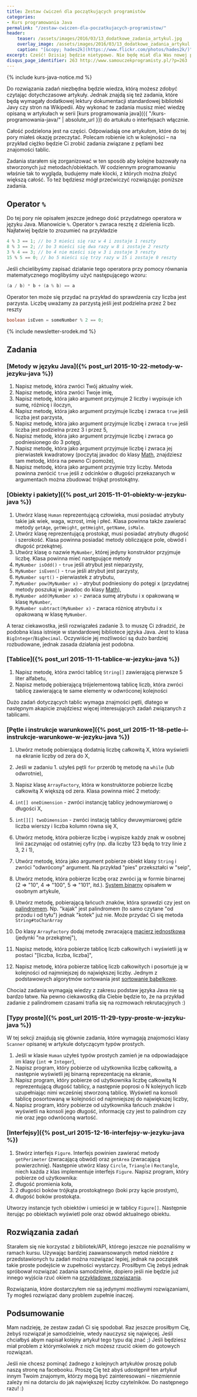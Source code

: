```yaml
---
title: Zestaw ćwiczeń dla początkujących programistów
categories:
- Kurs programowania Java
permalink: "/zestaw-cwiczen-dla-poczatkujacych-programistow/"
header:
    teaser: /assets/images/2016/03/13_dodatkowe_zadania_artykul.jpg
    overlay_image: /assets/images/2016/03/13_dodatkowe_zadania_artykul.jpg
    caption: "[&copy; hades2k](https://www.flickr.com/photos/hades2k/)"
excerpt: Cześć! Dzisiaj będzie nietypowo. Nie będę miał dla Was nowej partii teorii a zestaw dodatkowych zadań, które możesz wykonać aby praktycznie przećwiczyć dotychczas zdobytą wiedzę. Nie ma lepszego sposobu nauki niż przez przykłady. Każde z zadań ma także gotowe rozwiązanie więc jeśli będziesz miał problem z którymkolwiek z nich pokażę Ci jego rozwiązanie. Zapraszam do klawiatury!
disqus_page_identifier: 263 http://www.samouczekprogramisty.pl/?p=263
---
```


{% include kurs-java-notice.md %}

Do rozwiązania zadań niezbędna będzie wiedza, którą możesz zdobyć czytając dotychczasowe artykuły. Jednak znajdą się też zadania, które będą wymagały dodatkowej lektury dokumentacji standardowej biblioteki Javy czy stron na Wikipedii. Aby wykonać te zadania musisz mieć wiedzę opisaną w artykułach w serii [kurs programowania java]({{ "/kurs-programowania-java/" | absolute_url }}) do artukułu o interfejsach włącznie.

Całość podzielona jest na części. Odpowiadają one artykułom, które do tej pory miałeś okazję przeczytać. Polecam robienie ich w kolejności – na przykład ciężko będzie Ci zrobić zadania związane z pętlami bez znajomości tablic.

Zadania starałem się zorganizować w ten sposób aby kolejne bazowały na stworzonych już metodach/obiektach. W codziennym programowaniu właśnie tak to wygląda, budujemy małe klocki, z których można złożyć większą całość. To też będziesz mógł przećwiczyć rozwiązując poniższe zadania.

## Operator `%`

Do tej pory nie opisałem jeszcze jednego dość przydatnego operatora w języku Java. Mianowicie `%`. Operator `%` zwraca resztę z dzielenia liczb. Najłatwiej będzie to zrozumieć na przykładzie

```java
4 % 3 == 1; // bo 3 mieści się raz w 4 i zostaje 1 reszty
8 % 3 == 2; // bo 3 mieści się dwa razy w 8 i zostaje 2 reszty
3 % 4 == 3; // bo 4 nie mieści się w 3 i zostaje 3 reszty
15 % 5 == 0; // bo 5 mieści się trzy razy w 15 i zostaje 0 reszty
```

Jeśli chcielibyśmy zapisać działanie tego operatora przy pomocy równania matematycznego moglibyśmy użyć następującego wzoru:

```java
(a / b) * b + (a % b) == a
```

Operator ten może się przydać na przykład do sprawdzenia czy liczba jest parzysta. Liczbę uważamy za parzystą jeśli jest podzielna przez 2 bez reszty

```java
boolean isEven = someNumber % 2 == 0;
```

{% include newsletter-srodek.md %}

## Zadania

### [Metody w języku Java]({% post_url 2015-10-22-metody-w-jezyku-java %})

1. Napisz metodę, która zwróci Twój aktualny wiek.
2. Napisz metodę, która zwróci Twoje imię,
3. Napisz metodę, która jako argument przyjmuje 2 liczby i wypisuje ich sumę, różnicę i iloczyn,
4. Napisz metodę, która jako argument przyjmuje liczbę i zwraca `true` jeśli liczba jest parzysta,
5. Napisz metodę, która jako argument przyjmuje liczbę i zwraca `true` jeśli liczba jest podzielna przez 3 i przez 5,
6. Napisz metodę, która jako argument przyjmuje liczbę i zwraca go podniesionego do 3 potęgi,
7. Napisz metodę, która jako argument przyjmuje liczbę i zwraca jej pierwiastek kwadratowy (poczytaj javadoc do klasy [Math](https://docs.oracle.com/javase/8/docs/api/java/lang/Math.html), znajdziesz tam metodę, która na pewno Ci pomoże),
8. Napisz metodę, która jako argument przyjmie trzy liczby. Metoda powinna zwrócić `true` jeśli z odcinków o długości przekazanych w argumentach można zbudować trójkąt prostokątny.

### [Obiekty i pakiety]({% post_url 2015-11-01-obiekty-w-jezyku-java %})

1. Utwórz klasę `Human` reprezentującą człowieka, musi posiadać atrybuty takie jak wiek, waga, wzrost, imię i płeć. Klasa powinna także zawierać metody `getAge`, `getWeight`, `getHeight`, `getName`, `isMale`.
2. Utwórz klasę reprezentującą prostokąt, musi posiadać atrybuty długość i szerokość. Klasa powinna posiadać metody obliczające pole, obwód i długość przekątnej.
3. Utwórz klasę o nazwie `MyNumber`, której jedyny konstruktor przyjmuje liczbę. Klasa powinna mieć następujące metody
  1. `MyNumber isOdd()` - `true` jeśli atrybut jest nieparzysty,
  2. `MyNumber isEven()` - `true` jeśli atrybut jest parzysty,
  3. `MyNumber sqrt()` - pierwiastek z atrybutu,
  4. `MyNumber pow(MyNumber x)` - atrybut podniesiony do potęgi x (przydatnej metody poszukaj w javadoc do klasy [Math](https://docs.oracle.com/javase/8/docs/api/java/lang/Math.html)),
  5. `MyNumber add(MyNumber x)` - zwraca sumę atrybutu i x opakowaną w klasę `MyNumber`,
  6. `MyNumber subtract(MyNumber x)` - zwraca różnicę atrybutu i x opakowaną w klasę `MyNumber`.

A teraz ciekawostka, jeśli rozwiązałeś zadanie 3. to muszę Ci zdradzić, że podobna klasa istnieje w standardowej bibliotece języka Java. Jest to klasa `BigInteger`/`BigDecimal`. Oczywiście jej możliwości są dużo bardziej rozbudowane, jednak zasada działania jest podobna.

### [Tablice]({% post_url 2015-11-11-tablice-w-jezyku-java %})

1. Napisz metodę, która zwróci tablicę `String[]` zawierającą pierwsze 5 liter alfabetu,
2. Napisz metodę pobierającą trójelementową tablicę liczb, która zwróci tablicę zawierającą te same elementy w odwróconej kolejności

Dużo zadań dotyczących tablic wymaga znajmości pętli, dlatego w następnym akapicie znajdziesz więcej interesujących zadań związanych z tablicami.

### [Pętle i instrukcje warunkowe]({% post_url 2015-11-18-petle-i-instrukcje-warunkowe-w-jezyku-java %})

1. Utwórz metodę pobierającą dodatnią liczbę całkowitą X, która wyświetli na ekranie liczby od zera do X,
2. Jeśli w zadaniu 1. użyłeś pętli `for` przerób tę metodę na `while` (lub odwrotnie),
3. Napisz klasę `ArrayFactory`, która w konstruktorze pobierze liczbę całkowitą X większą od zera. Klasa powinna mieć 2 metody:
  1. `int[] oneDimension` - zwróci instancję tablicy jednowymiarowej o długości X,
  2. `int[][] twoDimension` - zwróci instację tablicy dwuwymiarowej gdzie liczba wierszy i liczba kolumn równa się X,

4. Utwórz metodę, która pobierze liczbę i wypisze każdy znak w osobnej linii zaczynając od ostatniej cyfry (np. dla liczby 123 będą to trzy linie z 3, 2 i 1),
5. Utwórz metodę, która jako argument pobierze obiekt klasy `String` i zwróci "odwrócony" argument. Na przykład "pies" przekształci w "seip",
6. Utwórz metodę, która pobierze liczbę oraz zwróci ją w formie binarnej (2 =\> "10", 4 =\> "100", 5 =\> "101", itd.). [System binarny](http://www.samouczekprogramisty.pl/system-dwojkowy/) opisałem w osobnym artykule,
7. Utwórz metodę, pobierającą łańcuch znaków, która sprawdzi czy jest on [palindromem](https://pl.wikipedia.org/wiki/Palindrom). Np. "kajak" jest palindromem (to samo czytane "od przodu i od tyłu") jednak "kotek" już nie. Może przydać Ci się metoda `String#toCharArray`
8. Do klasy `ArrayFactory` dodaj metodę zwracającą [macierz jednostkową](https://pl.wikipedia.org/wiki/Macierz_jednostkowa) (jedynki "na przekątnej"),
9. Napisz metodę, która pobierze tablicę liczb całkowitych i wyświetli ją w postaci "[liczba, liczba, liczba]",
10. Napisz metodę, która pobierze tablicę liczb całkowitych i posortuje ją w kolejności od najmniejszej do największej liczby. Jednym z podstawowych algorytmów sortowania jest [sortowanie bąbelkowe](https://pl.wikipedia.org/wiki/Sortowanie_b%C4%85belkowe).

Chociaż zadania wymagają wiedzy z zakresu podstaw języka Java nie są bardzo łatwe. Na pewno ciekawostką dla Ciebie będzie to, że na przykład zadanie z palindromem czasami trafia się na rozmowach rekrutacyjnych :)

### [Typy proste]({% post_url 2015-11-29-typy-proste-w-jezyku-java %})

W tej sekcji znajdują się głównie zadania, które wymagają znajomości klasy `Scanner` opisanej w artykule dotyczącym typów prostych.
1. Jeśli w klasie `Human` użyłeś typów prostych zamień je na odpowiadające im klasy (`int` =\> `Integer`),
2. Napisz program, który pobierze od użytkownika liczbę całkowitą, a następnie wyświetli jej binarną reprezentację na ekranie,
3. Napisz program, który pobierze od użytkownika liczbę całkowitą N reprezentującą długość tablicy, a następnie poprosi o N kolejnych liczb uzupełniając nimi wcześniej stworzoną tablicę. Wyświetl na konsoli tablicę posortowaną w kolejności od najmniejszej do największej liczby,
4. Napisz program, który pobierze od użytkownika łańcuch znaków i wyświetli na konsoli jego długość, informację czy jest to palindrom czy nie oraz jego odwróconą wartość.

### [Interfejsy]({% post_url 2015-12-16-interfejsy-w-jezyku-java %})

1. Stwórz interfejs `Figure`. Interfejs powinien zawierać metody `getPerimeter` (zwracającą obwód) oraz `getArea` (zwracającą powierzchnię). Następnie utwórz klasy `Circle`, `Triangle` i `Rectangle`, niech każda z klas implementuje interfejs `Figure`. Napisz program, który pobierze od użytkownika:
  1. długość promienia koła,
  2. 2 długości boków trójkąta prostokątnego (boki przy kącie prostym),
  3. długość boków prostokąta.

Utworzy instancje tych obiektów i umieści je w tablicy `Figure[]`. Następnie iterując po obiektach wyświetl pole oraz obwód aktualnego obiektu.

## Rozwiązania zadań

Starałem się nie korzystać z bibliotek/API, którego jeszcze nie poznaliśmy w ramach kursu. Używając bardziej zaawansowanych metod niektóre z przedstawionych tu zadań można rozwiązać lepiej, jednak na początek takie proste podejście w zupełności wystarczy. Prosiłbym Cię żebyś jednak spróbował rozwiązać zadania samodzielnie, dopiero jeśli nie będzie już innego wyjścia rzuć okiem na [przykładowe rozwiązania](https://github.com/SamouczekProgramisty/KursJava/tree/master/12_dodatkowe_zadania/src/main/java/pl/samouczekprogramisty/kursjava).

Rozwiązania, które dostarczyłem nie są jedynymi możliwymi rozwiązaniami, Ty mogłeś rozwiązać dany problem zupełnie inaczej.

## Podsumowanie

Mam nadzieję, że zestaw zadań Ci się spodobał. Raz jeszcze prosiłbym Cię, żebyś rozwiązał je samodzielnie, wtedy nauczysz się najwięcej. Jeśli chciałbyś abym napisał kolejny artykuł tego typu daj znać ;) Jeśli będziesz miał problem z którymkolwiek z nich możesz rzucić okiem do gotowych rozwiązań.

Jeśli nie chcesz pominąć żadnego z kolejnych artykułów proszę polub naszą stronę na facebooku. Proszę Cię też abyś udostępnił ten artykuł innym Twoim znajomym, którzy mogą być zainteresowani – niezmiennie zależy mi na dotarciu do jak największej liczby czytelników. Do następnego razu! :)
